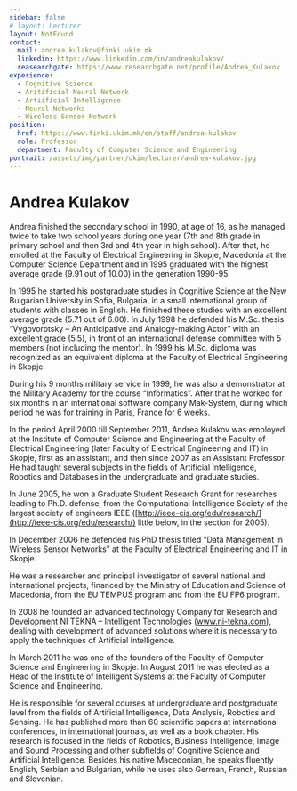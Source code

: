 ```yaml
---
sidebar: false
# layout: Lecturer
layout: NotFound
contact:
  mail: andrea.kulakov@finki.ukim.mk
  linkedin: https://www.linkedin.com/in/andreakulakov/
  reasearchgate: https://www.researchgate.net/profile/Andrea_Kulakov
experience:
  - Cognitive Science
  - Aritificial Neural Network
  - Artiificial Intelligence
  - Neural Networks
  - Wireless Sensor Network
position:
  href: https://www.finki.ukim.mk/en/staff/andrea-kulakov
  role: Professor
  department: Faculty of Computer Science and Engineering
portrait: /assets/img/partner/ukim/lecturer/andrea-kulakov.jpg
---
```


# Andrea Kulakov

Andrea finished the secondary school in 1990, at age of 16, as he managed twice to take two school years during one year (7th and 8th grade in primary school and then 3rd and 4th year in high school).
After that, he enrolled at the Faculty of Electrical Engineering in Skopje, Macedonia at the Computer Science Department and in 1995 graduated with the highest average grade (9.91 out of 10.00) in the generation 1990-95.

<!-- more -->

In 1995 he started his postgraduate studies in Cognitive Science at the New Bulgarian University in Sofia, Bulgaria, in a small international group of students with classes in English.
He finished these studies with an excellent average grade (5.71 out of 6.00).
In July 1998 he defended his M.Sc. thesis “Vygovorotsky – An Anticipative and Analogy-making Actor” with an excellent grade (5.5), in front of an international defense committee with 5 members (not including the mentor).
In 1999 his M.Sc. diploma was recognized as an equivalent diploma at the Faculty of Electrical Engineering in Skopje.

During his 9 months military service in 1999, he was also a demonstrator at the Military Academy for the course “Informatics”.
After that he worked for six months in an international software company Mak-System, during which period he was for training in Paris, France for 6 weeks.

In the period April 2000 till September 2011, Andrea Kulakov was employed at the Institute of Computer Science and Engineering at the Faculty of Electrical Engineering (later Faculty of Electrical Engineering and IT) in Skopje, first as an assistant, and then since 2007 as an Assistant Professor.
He had taught several subjects in the fields of Artificial Intelligence, Robotics and Databases in the undergraduate and graduate studies.

In June 2005, he won a Graduate Student Research Grant for researches leading to Ph.D. defense, from the Computational Intelligence Society of the largest society of engineers IEEE ([http://ieee-cis.org/edu/research/](http://ieee-cis.org/edu/research/) little below, in the section for 2005).

In December 2006 he defended his PhD thesis titled “Data Management in Wireless Sensor Networks” at the Faculty of Electrical Engineering and IT in Skopje.

He was a researcher and principal investigator of several national and international projects, financed by the Ministry of Education and Science of Macedonia, from the EU TEMPUS program and from the EU FP6 program.

In 2008 he founded an advanced technology Company for Research and Development NI TEKNA – Intelligent Technologies (www.ni-tekna.com), dealing with development of advanced solutions where it is necessary to apply the techniques of Artificial Intelligence.

In March 2011 he was one of the founders of the Faculty of Computer Science and Engineering in Skopje. In August 2011 he was elected as a Head of the Institute of Intelligent Systems at the Faculty of Computer Science and Engineering.

He is responsible for several courses at undergraduate and postgraduate level from the fields of Artificial Intelligence, Data Analysis, Robotics and Sensing. He has published more than 60 scientific papers at international conferences, in international journals, as well as a book chapter. His research is focused in the fields of Robotics, Business Intelligence, Image and Sound Processing and other subfields of Cognitive Science and Artificial Intelligence. Besides his native Macedonian, he speaks fluently English, Serbian and Bulgarian, while he uses also German, French, Russian and Slovenian.
